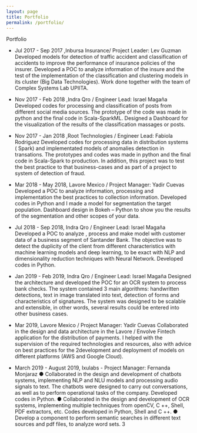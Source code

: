 ```yaml
---
layout: page
title: Portfolio
permalink: /portfolio/
---
```


Portfolio

* Jul 2017 - Sep 2017 ,Inbursa Insurance/ Project Leader: Lev Guzman
Developed models for detection of traffic accident and classification of accidents to
improve the performance of insurance policies of the insurer. Developed a POC to
analyze information of the insure and the test of the implementation of the
classification and clustering models in its cluster (Big Data Technologies).
Work done together with the team of Complex Systems Lab UPIITA.

* Nov 2017 - Feb 2018 ,Indra Qro / Engineer Lead: Israel Magaña
Developed codes for processing and classification of posts from different social
media sources. The prototype of the code was made in python and the final code in
Scala-SparkML. Designed a Dashboard for the visualization of the results of the
classification massages or posts.

* Nov 2017 - Jan 2018 ,Root Technologies / Engineer Lead: Fabiola Rodriguez
Developed codes for processing data in distribution systems ( Spark) and
implementated models of anomalies detection in transations. The prototypes and
codes was made in python and the final code in Scala-Spark to production. In
addition, this project was to test the best practice to that business-cases and as part
of a project to system of detection of fraud.

* Mar 2018 - May 2018, Lavore Mexico / Project Manager: Yadir Cuevas
Developed a POC to analyze information, processing and implementation the best
practices to collection information. Developed codes in Python and I made a model
for segmentation the target population. Dashboard design in Bokeh – Python to
show you the results of the segmentation and other scopes of your data.

* Jul 2018 - Sep 2018, Indra Qro / Engineer Lead: Israel Magaña
Developed a POC to analyze , process and make model with customer data of a
business segment of Santander Bank. The objective was to detect the duplicity of
the client from different characteristics with machine learning models and deep
learning, to be exact with NLP and dimensionality reduction techniques with Neural
Network. Developed codes in Python.

* Jan 2019 - Feb 2019, Indra Qro / Engineer Lead: Israel Magaña
Designed the architecture and developed the POC for an OCR system to process
bank checks. The system contained 3 main algorithms: handwritten detections, text
in image translated into text, detection of forms and characteristics of signatures.
The system was designed to be scalable and extensible, in other words, several
results could be entered into other business cases.

* Mar 2019, Lavore Mexico / Project Manager: Yadir Cuevas
Collaborated in the design and data architecture in the Lavore / Envolve Fintech
application for the distribution of payments. I helped with the supervision of the
required technologies and resources, also with advice on best practices for the
2development and deployment of models on different platforms (AWS and Google
Cloud).

* March 2019 - August 2019, Ixulabs - Project Manager: Fernanda Monjaraz
● Collaborated in the design and development of chatbots systems,
implementing NLP and NLU models and processing audio signals to text. The
chatbots were designed to carry out conversations, as well as to perform
operational tasks of the company. Developed codes in Python.
● Collaborated in the design and development of OCR systems, implementing
multiple techniques from openCV, C ++, Shell, PDF extractors, etc. Codes
developed in Python, Shell and C ++.
● Develop a component to perform semantic searches in different text
sources and pdf files, to analyze word sets.
3
